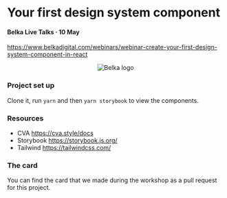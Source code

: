 # Your first design system component
#### Belka Live Talks · 10 May
https://www.belkadigital.com/webinars/webinar-create-your-first-design-system-component-in-react
<p align="center">
  <img src="https://github.com/BelkaLab/your-first-ds-component-react/assets/104076485/fa93b71c-f234-4213-9526-d269bdf21bd6" alt="Belka logo"/>
</p>

### Project set up
Clone it, run `yarn` and then `yarn storybook` to view the components.

### Resources
- CVA https://cva.style/docs
- Storybook https://storybook.js.org/
- Tailwind https://tailwindcss.com/

### The card
You can find the card that we made during the workshop as a pull request for this project.
